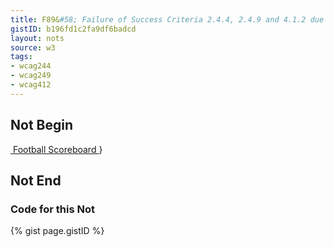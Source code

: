 ```yaml
---
title: F89&#58; Failure of Success Criteria 2.4.4, 2.4.9 and 4.1.2 due to using null alt on an image where the image is the only content in a link
gistID: b196fd1c2fa9df6badcd
layout: nots
source: w3
tags:
- wcag244
- wcag249
- wcag412
---
```


<h2 aria-describedby="{{ page.gistID }}">Not Begin</h2>
<div class="rendered-not">
 <a href="scores.html">
   <img src="football.gif" alt="" />
 </a>
 <a href="scores.html">
   Football Scoreboard
 </a>
}
</div> <!-- rendered-not -->

<h2 aria-describedby="{{ page.gistID }}">Not End</h2>

<h3 aria-describedby="{{ page.gistID }}">Code for this Not</h3>
{% gist page.gistID %}